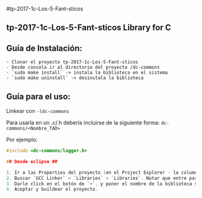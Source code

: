 #tp-2017-1c-Los-5-Fant-sticos


## tp-2017-1c-Los-5-Fant-sticos  Library for C ##


## Guía de Instalación: ##


	- Clonar el proyecto tp-2017-1c-Los-5-Fant-sticos
	- Desde consola ir al directorio del proyecto /dc-commons
	- `sudo make install` -> instala la biblioteca en el sistema
	- `sudo make uninstall` -> desinstala la biblioteca

## Guía para el uso: ##

Linkear con `-ldc-commons`

Para usarla en un .c/.h debería incluirse de la siguiente forma: `dc-commons/<Nombre_TAD>`

Por ejemplo:

```c
#include <dc-commons/logger.h>

## Desde eclipse ##

1. Ir a las Properties del proyecto (en el Project Explorer - la columna de la izquierda - la opción aparece dándole click derecho al proyecto), y dentro de la categoría `C/C++ Build` entrar a `Settings`, y ahí a `Tool Settings`.
2. Buscar `GCC Linker` > `Libraries` > `Libraries`. Notar que entre paréntesis dice `-l`, el parámetro de `gcc` que estamos buscando.
3. Darle click en el botón de `+`, y poner el nombre de la biblioteca sin el `-l` (en este caso, `dc-commons`).
4. Aceptar y buildear el proyecto.
